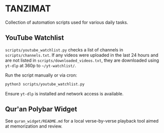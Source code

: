 # TANZIMAT

Collection of automation scripts used for various daily tasks.

## YouTube Watchlist

`scripts/youtube_watchlist.py` checks a list of channels in `scripts/channels.txt`.
If any videos were uploaded in the last 24 hours and are not listed in
`scripts/downloaded_videos.txt`, they are downloaded using `yt-dlp` at 360p to
`~/yt-watchlist/`.

Run the script manually or via cron:

```bash
python3 scripts/youtube_watchlist.py
```

Ensure `yt-dlp` is installed and network access is available.

## Qur'an Polybar Widget

See `quran_widget/README.md` for a local verse-by-verse playback tool
aimed at memorization and review.